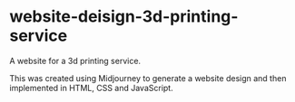 # website-deisign-3d-printing-service

A website for a 3d printing service.

This was created using Midjourney to generate a website design and then implemented in HTML, CSS and JavaScript.
